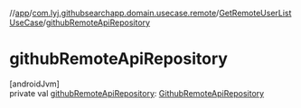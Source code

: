 //[app](../../../index.md)/[com.lyj.githubsearchapp.domain.usecase.remote](../index.md)/[GetRemoteUserListUseCase](index.md)/[githubRemoteApiRepository](github-remote-api-repository.md)

# githubRemoteApiRepository

[androidJvm]\
private val [githubRemoteApiRepository](github-remote-api-repository.md): [GithubRemoteApiRepository](../../com.lyj.githubsearchapp.domain.repository/-github-remote-api-repository/index.md)
